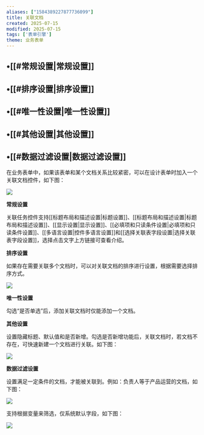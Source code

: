 ```yaml
---
aliases: ["1584389227877736099"]
title: 关联文档
created: 2025-07-15
modified: 2025-07-15
tags: ['表单引擎']
theme: 业务表单
---
```


## •[[#常规设置|常规设置]]

## •[[#排序设置|排序设置]]

## •[[#唯一性设置|唯一性设置]]

## •[[#其他设置|其他设置]]

## •[[#数据过滤设置|数据过滤设置]]

在业务表单中，如果该表单和某个文档关系比较紧密，可以在设计表单时加入一个关联文档控件，如下图：

![](3ee83718f3ff57aab62e85e919ecad68.jpg)

**常规设置**

关联任务控件支持[[标题布局和描述设置|标题设置]]、[[标题布局和描述设置|标题布局和描述设置]]、[[显示设置|显示设置]]、[[必填项和只读条件设置|必填项和只读条件设置]]、[[多语言设置|控件多语言设置]]和[[选择关联表字段设置|选择关联表字段设置]]，选择点击文字上方链接可查看介绍。

**排序设置**

如果存在需要关联多个文档时，可以对关联文档的排序进行设置，根据需要选择排序方式。

![](b9a9217bba223ffa138babc9289df930.jpg)

**唯一性设置**

勾选“是否单选”后，添加关联文档时仅能添加一个文档。

**其他设置**

设置隐藏标题、默认值和是否新增。勾选是否新增功能后，关联文档时，若文档不存在，可快速新建一个文档进行关联。如下图：

![](cc016792d2545455eb2086a1b91789b0.jpg)

**数据过滤设置**

设置满足一定条件的文档，才能被关联到。例如：负责人等于产品运营的文档，如下图：

![](a19da54461f6c82d2c065a134c29ed54.jpg)

支持根据变量来筛选，仅系统默认字段，如下图：

![](67c43d02d697773152488b0deab0b971.jpg)